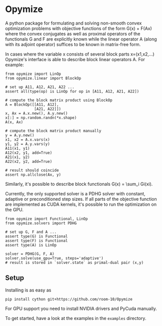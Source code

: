 Opymize
=======

A python package for formulating and solving non-smooth convex optimization
problems with objective functions of the form G(x) + F(Ax) where the convex
conjugates as well as proximal operators of the functionals G and F are
explicitly known while the linear operator A (along with its adjoint operator)
suffices to be known in matrix-free form.

In cases where the variable x consists of several block parts x=(x1,x2,...)
Opymize's interface is able to describe block linear operators A. For example:

    from opymize import LinOp
    from opymize.linear import BlockOp

    # set up A11, A12, A21, A22 ...
    assert all(type(op) is LinOp for op in [A11, A12, A21, A22])

    # compute the block matrix product using BlockOp
    A = BlockOp([[A11, A12],
                 [A21, A22]])
    x, Ax = A.x.new(), A.y.new()
    x[:] = np.random.randn(*x.shape)
    A(x, Ax)

    # compute the block matrix product manually
    y = A.y.new()
    x1, x2 = A.x.vars(x)
    y1, y2 = A.y.vars(y)
    A11(x1, y1)
    A12(x2, y1, add=True)
    A21(x1, y2)
    A22(x2, y2, add=True)

    # result should coincide
    assert np.allclose(Ax, y)

Similarly, it's possible to describe block functionals G(x) = \sum_i Gi(xi).

Currently, the only supported solver is a PDHG solver with constant, adaptive or
preconditioned step sizes. If all parts of the objective function are
implemented as CUDA kernels, it's possible to run the optimization on the GPU.

    from opymize import Functional, LinOp
    from opymize.solvers import PDHG

    # set up G, F and A ...
    assert type(G) is Functional
    assert type(F) is Functional
    assert type(A) is LinOp

    solver = PDHG(G, F, A)
    solver.solve(use_gpu=True, steps='adaptive')
    # result is stored in `solver.state` as primal-dual pair (x,y)

Setup
-----

Installing is as easy as

    pip install cython git+https://github.com/room-10/Opymize

For GPU support you need to install NVIDIA drivers and PyCuda manually.

To get started, have a look at the examples in the `examples` directory.
